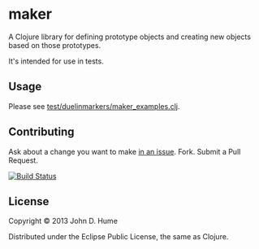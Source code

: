 # maker

A Clojure library for defining prototype objects and creating new objects
based on those prototypes.

It's intended for use in tests.

## Usage

Please see [test/duelinmarkers/maker_examples.clj][examples].

## Contributing

Ask about a change you want to make [in an issue][issues]. Fork. Submit a
Pull Request.

[![Build Status](https://travis-ci.org/duelinmarkers/maker.png?branch=master)](https://travis-ci.org/duelinmarkers/maker)

[examples]: ./test/duelinmarkers/maker_examples.clj
[issues]: https://github.com/duelinmarkers/maker/issues

## License

Copyright © 2013 John D. Hume

Distributed under the Eclipse Public License, the same as Clojure.
